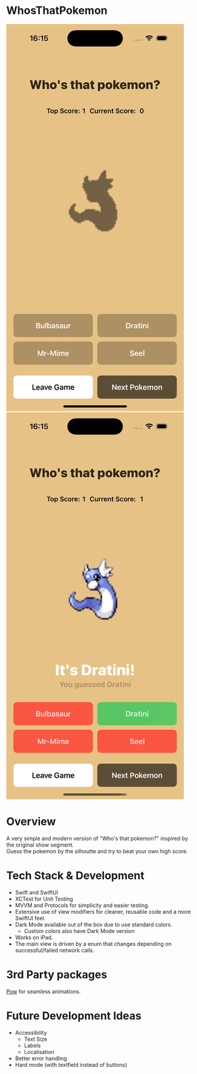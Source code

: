 # WhosThatPokemon
![WTPPreview1](PokemonHidden.png) 
![WTPPreview2](PokemonRevealed.png)

# Overview
A very simple and modern version of "Who's that pokemon?" inspired by the original show segment.\
Guess the pokemon by the silhoutte and try to beat your own high score.

# Tech Stack & Development
- Swift and SwiftUI 
- XCTest for Unit Testing
- MVVM and Protocols for simplicity and easier testing.
- Extensive use of view modifiers for cleaner, reusable code and a more SwiftUI feel.
- Dark Mode available out of the box due to use standard colors.
  - Custom colors also have Dark Mode version
- Works on iPad.
- The main view is driven by a enum that changes depending on successful/failed network calls.

# 3rd Party packages
[Pow](https://github.com/EmergeTools/Pow) for seamless animations.

# Future Development Ideas
- Accessibility
  - Text Size
  - Labels
  - Localisation
- Better error handling
- Hard mode (with textfield instead of buttons)



